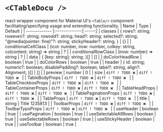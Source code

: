 # `<CTableDocu />`
react wrapper component for Material UI's `<Table/>` component facilitating/specifying usage and extending functionality.
| Name        | Type           | Default  |
| ------------- |:-------------:| -----:|
| classes | { rows?: string; roweven?: string; rowodd?: string; head?: string; selected?: string; "@media(pointer: fine)"?: string; stickyHeader?: string; } | {} | 
| conditionalCellClass | (icol: number, irow: number, colkey: string, colcontent: string) => string | ? | 
| conditionalRowClass | (irow: number) => string | ? | 
| data | { [key: string]: string; }[] | [] | 
| doColorHeadRow | boolean | true | 
| doColorRows | boolean | true | 
| header | { id: string; numeric?: boolean; disablePadding?: boolean; label?: string; align?: Alignment; }[] | [] | 
| preview | number | 0 | 
| size | ```diff ! TODO ❌``` | ```diff ! TODO ❌ ``` | 
| TableBodyProps | ```diff ! TODO ❌``` | ```diff ! TODO ❌ ``` | 
| TableCheckboxProps | ```diff ! TODO ❌``` | ```diff ! TODO ❌ ``` | 
| TableContainerProps | ```diff ! TODO ❌``` | ```diff ! TODO ❌ ``` | 
| TableHeadProps | ```diff ! TODO ❌``` | ```diff ! TODO ❌ ``` | 
| TablePaginationProps | ```diff ! TODO ❌``` | ```diff ! TODO ❌ ``` | 
| TableProps | ```diff ! TODO ❌``` | ```diff ! TODO ❌ ``` | 
| title | string | Title 1235813 | 
| ToolbarProps | ```diff ! TODO ❌``` | ```diff ! TODO ❌ ``` | 
| ToolbarTypoProps | ```diff ! TODO ❌``` | ```diff ! TODO ❌ ``` | 
| useHeader | boolean | true | 
| usePagination | boolean | true | 
| useSelectableAllRows | boolean | true | 
| useSelectableRows | boolean | true | 
| useStickyHeader | boolean | true | 
| useToolbar | boolean | true | 
